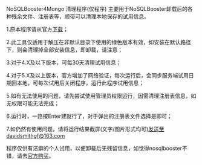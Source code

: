 NoSQLBooster4Mongo 清理程序(仅程序)
主要用于NoSQLBooster卸载后的各种残余文件、注册表等，顺带可以清理本地保存的试用信息。

1.原本程序请从官方[下载](https://nosqlbooster.com/downloads)；

2.此工具仅适用于解压在非默认目录下使用的绿色版本有效，如安装在默认路径下，则会清理掉全部安装信息，即卸载，请注意；

3.对于4.X及以下版本，可每30天清理试用信息；

4.对于5.X及以上版本，官方增加了网络验证，每次运行后，会同步服务端试用日期回本地，可每次试用后关闭程序，运行此程序试用信息；

5.如有无法使用的问题，请先尝试使用管理员权限运行，因需清理注册表信息，如无权限可能无法完成；

6.运行时，一路按Enter建就行了，对于弹出的注册表文件选择是即可；

7.如仍然有使用问题，请将运行结果截屏(文字/图片形式均可)发送至davidsmithgf@163.com

程序仅供有洁癖的个人试用，以便卸载后无残留信息，如觉得nosqlbooster不错，请去[官方购买](https://nosqlbooster.com/purchase)。
